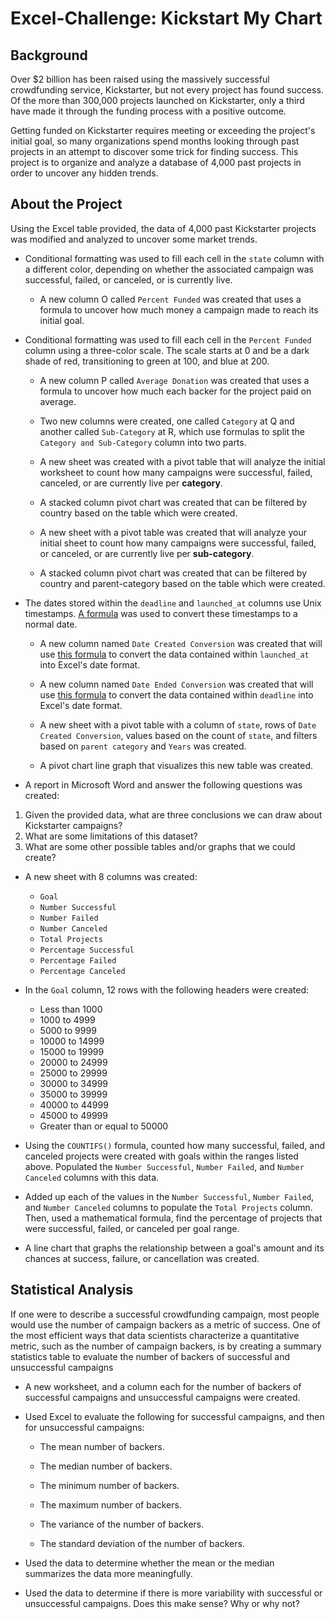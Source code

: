 # Excel-Challenge: Kickstart My Chart

## Background

Over $2 billion has been raised using the massively successful crowdfunding service, Kickstarter, but not every project has found success. Of the more than 300,000 projects launched on Kickstarter, only a third have made it through the funding process with a positive outcome.

Getting funded on Kickstarter requires meeting or exceeding the project's initial goal, so many organizations spend months looking through past projects in an attempt to discover some trick for finding success. This project is to organize and analyze a database of 4,000 past projects in order to uncover any hidden trends.

## About the Project

Using the Excel table provided, the data of 4,000 past Kickstarter projects was modified and analyzed to uncover some market trends.

* Conditional formatting was used to fill each cell in the `state` column with a different color, depending on whether the associated campaign was successful, failed, or canceled, or is currently live.

  * A new column O called `Percent Funded` was created that uses a formula to uncover how much money a campaign made to reach its initial goal.

* Conditional formatting was used to fill each cell in the `Percent Funded` column using a three-color scale. The scale starts at 0 and be a dark shade of red, transitioning to green at 100, and blue at 200.

  * A new column P called `Average Donation` was created that uses a formula to uncover how much each backer for the project paid on average.

  * Two new columns were created, one called `Category` at Q and another called `Sub-Category` at R, which use formulas to split the `Category and Sub-Category` column into two parts.


  * A new sheet was created with a pivot table that will analyze the initial worksheet to count how many campaigns were successful, failed, canceled, or are currently live per **category**.

  * A stacked column pivot chart was created that can be filtered by country based on the table which were created.

  * A new sheet with a pivot table was created that will analyze your initial sheet to count how many campaigns were successful, failed, or canceled, or are currently live per **sub-category**.

  * A stacked column pivot chart was created that can be filtered by country and parent-category based on the table which were created.

* The dates stored within the `deadline` and `launched_at` columns use Unix timestamps. [A formula](https://www.extendoffice.com/documents/excel/2473-excel-timestamp-to-date.html) was used to convert these timestamps to a normal date.

  * A new column named `Date Created Conversion` was created that will use [this formula](https://www.extendoffice.com/documents/excel/2473-excel-timestamp-to-date.html) to convert the data contained within `launched_at` into Excel's date format.

  * A new column named `Date Ended Conversion` was created that will use [this formula](https://www.extendoffice.com/documents/excel/2473-excel-timestamp-to-date.html) to convert the data contained within `deadline` into Excel's date format.

  * A new sheet with a pivot table with a column of `state`, rows of `Date Created Conversion`, values based on the count of `state`, and filters based on `parent category` and `Years` was created.

  * A pivot chart line graph that visualizes this new table was created.
  
* A report in Microsoft Word and answer the following questions was created:

1. Given the provided data, what are three conclusions we can draw about Kickstarter campaigns?
2. What are some limitations of this dataset?
3. What are some other possible tables and/or graphs that we could create?

* A new sheet with 8 columns was created:

  * `Goal`
  * `Number Successful`
  * `Number Failed`
  * `Number Canceled`
  * `Total Projects`
  * `Percentage Successful`
  * `Percentage Failed`
  * `Percentage Canceled`

* In the `Goal` column, 12 rows with the following headers were created:

  * Less than 1000
  * 1000 to 4999
  * 5000 to 9999
  * 10000 to 14999
  * 15000 to 19999
  * 20000 to 24999
  * 25000 to 29999
  * 30000 to 34999
  * 35000 to 39999
  * 40000 to 44999
  * 45000 to 49999
  * Greater than or equal to 50000

* Using the `COUNTIFS()` formula, counted how many successful, failed, and canceled projects were created with goals within the ranges listed above. Populated the `Number Successful`, `Number Failed`, and `Number Canceled` columns with this data.

* Added up each of the values in the `Number Successful`, `Number Failed`, and `Number Canceled` columns to populate the `Total Projects` column. Then, used a mathematical formula, find the percentage of projects that were successful, failed, or canceled per goal range.

* A line chart that graphs the relationship between a goal's amount and its chances at success, failure, or cancellation was created.



## Statistical Analysis

If one were to describe a successful crowdfunding campaign, most people would use the number of campaign backers as a metric of success. One of the most efficient ways that data scientists characterize a quantitative metric, such as the number of campaign backers, is by creating a summary statistics table to evaluate the number of backers of successful and unsuccessful campaigns

* A new worksheet, and a column each for the number of backers of successful campaigns and unsuccessful campaigns were created.

* Used Excel to evaluate the following for successful campaigns, and then for unsuccessful campaigns:

  * The mean number of backers.

  * The median number of backers.

  * The minimum number of backers.

  * The maximum number of backers.

  * The variance of the number of backers.

  * The standard deviation of the number of backers.

* Used the data to determine whether the mean or the median summarizes the data more meaningfully.

* Used the data to determine if there is more variability with successful or unsuccessful campaigns. Does this make sense? Why or why not?





